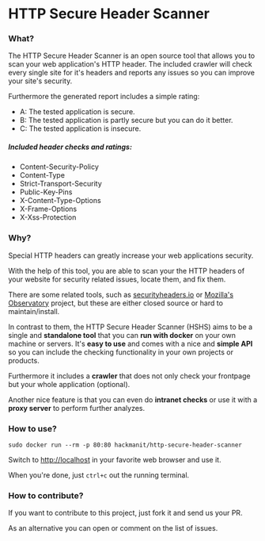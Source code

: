 # HTTP Secure Header Scanner

### What?

The HTTP Secure Header Scanner is an open source tool that allows you to scan your web application's HTTP header.
The included crawler will check every single site for it's headers and reports any issues so you can improve your site's security.

Furthermore the generated report includes a simple rating:

- A: The tested application is secure.
- B: The tested application is partly secure but you can do it better.
- C: The tested application is insecure.

##### Included header checks and ratings:
- Content-Security-Policy
- Content-Type
- Strict-Transport-Security
- Public-Key-Pins
- X-Content-Type-Options
- X-Frame-Options
- X-Xss-Protection


### Why?
Special HTTP headers can greatly increase your web applications security.

With the help of this tool, you are able to scan your the HTTP headers of your website for security related issues, locate them, and fix them.

There are some related tools, such as [securityheaders.io](https://securityheaders.io) or [Mozilla's Observatory](https://observatory.mozilla.org) project, but these are either closed source or hard to maintain/install.

In contrast to them, the HTTP Secure Header Scanner (HSHS) aims to be a single and **standalone tool** that you can **run with docker** on your own machine or servers.
It's **easy to use** and comes with a nice and **simple API** so you can include the checking functionality in your own projects or products.

Furthermore it includes a **crawler** that does not only check your frontpage but your whole application (optional).

Another nice feature is that you can even do **intranet checks** or use it with a **proxy server** to perform further analyzes.


### How to use?
`sudo docker run --rm -p 80:80 hackmanit/http-secure-header-scanner`

Switch to [http://localhost](http://localhost) in your favorite web browser and use it.

When you're done, just `ctrl+c` out the running terminal.


### How to contribute?
If you want to contribute to this project, just fork it and send us your PR.

As an alternative you can open or comment on the list of issues.

